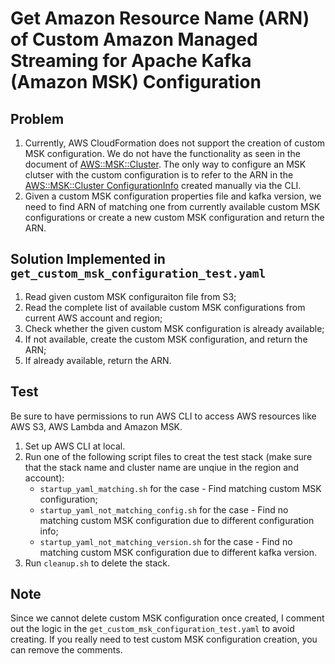 # Get Amazon Resource Name (ARN) of Custom Amazon Managed Streaming for Apache Kafka (Amazon MSK) Configuration

## Problem
1. Currently, AWS CloudFormation does not support the creation of custom MSK configuration. We do not have the functionality as seen in the document of [AWS::MSK::Cluster][1]. The only way to configure an MSK clutser with the custom configuration is to refer to the ARN in the [AWS::MSK::Cluster ConfigurationInfo][2] created manually via the CLI.
2. Given a custom MSK configuration properties file and kafka version, we need to find ARN of matching one from currently available custom MSK configurations or create a new custom MSK configuration and return the ARN.

## Solution Implemented in `get_custom_msk_configuration_test.yaml`
1. Read given custom MSK configuraiton file from S3;
2. Read the complete list of available custom MSK configurations from current AWS account and region;
3. Check whether the given custom MSK configuration is already available;
4. If not available, create the custom MSK configuration, and return the ARN;
5. If already available, return the ARN. 

## Test
Be sure to have permissions to run AWS CLI to access AWS resources like AWS S3, AWS Lambda and Amazon MSK.

1. Set up AWS CLI at local.
2. Run one of the following script files to creat the test stack (make sure that the stack name and cluster name are unqiue in the region and account):
    - `startup_yaml_matching.sh` for the case - Find matching custom MSK configuration;
    - `startup_yaml_not_matching_config.sh` for the case - Find no matching custom MSK configuration due to different configuration info;
    - `startup_yaml_not_matching_version.sh` for the case - Find no matching custom MSK configuration due to different kafka version.
3. Run `cleanup.sh` to delete the stack.

## Note
Since we cannot delete custom MSK configuration once created, I comment out the logic in the `get_custom_msk_configuration_test.yaml` to avoid creating. If you really need to test custom MSK configuration creation, you can remove the comments.

[1]: https://docs.aws.amazon.com/AWSCloudFormation/latest/UserGuide/aws-resource-msk-cluster.html
[2]: https://docs.aws.amazon.com/AWSCloudFormation/latest/UserGuide/aws-properties-msk-cluster-configurationinfo.html
